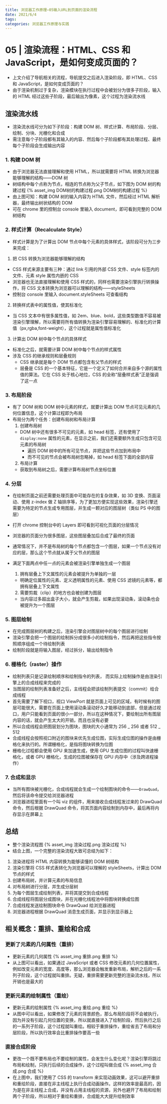 ```yaml
---
title: 浏览器工作原理—05输入URL到页面的渲染流程
date: 2021/6/4
tags:
categories: 浏览器工作原理与实践
---
```


# 05 | 渲染流程：HTML、CSS 和 JavaScript，是如何变成页面的？

- 上文介绍了导航相关的流程，导航提交之后进入渲染阶段，即 HTML、CSS 和 JavaScript，是如何变成页面的？
- 由于渲染机制过于复杂，渲染模块在执行过程中会被划分为很多子阶段，输入的 HTML 经过这些子阶段，最后输出为像素，这个过程为渲染流水线

## 渲染流水线

- 渲染流水线可分为如下子阶段：构建 DOM 树、样式计算、布局阶段、分层、绘制、分块、光栅化和合成
- 需注意每个子阶段都有其输入的内容、然后每个子阶段都有其处理过程、最终每个子阶段会生成输出内容

### 1. 构建 DOM 树

- 由于浏览器无法直接理解和使用 HTML，所以就需要将 HTML 转换为浏览器能够理解的结构——DOM 树
- 树结构中每个点称为节点，相连的节点称为父子节点，如下图为 DOM 树的构建过程
  {% asset_img DOM树的构建过程.png DOM树的构建过程 %}
- 由上图可知：构建 DOM 树的输入内容为 HTML 文件，然后经过 HTML 解析器，最终输出树状结构的 DOM
- 可在 chrome 里的控制台 console 里输入 document，即可看到完整的 DOM 树结构

### 2. 样式计算（Recalculate Style）

- 样式计算是为了计算出 DOM 节点中每个元素的具体样式，该阶段可分为三步来完成：

1. 把 CSS 转换为浏览器能够理解的结构

- CSS 样式来源主要有三种：通过 link 引用的外部 CSS 文件、style 标签内的文件、元素 style 属性内嵌的 CSS
- 浏览器也无法直接理解和使用 CSS 样式的，同样也需要渲染引擎执行转换操作，将 CSS 文本转换为浏览器可以理解的结构——styleSheets
- 控制台 console 里输入 document.styleSheets 可查看结构

2. 转换样式表中的属性值，使其标准化

- 当 CSS 文本中有很多属性值，如 2em、blue、bold，这些类型数值不容易被渲染引擎理解，所以需要将所有值转换为渲染引擎容易理解的、标准化的计算值（px,rgba,font-weight），这个过程就是属性值标准化

3. 计算出 DOM 树中每个节点的具体样式

- 标准化之后，就需要计算 DOM 树中每个节点的样式属性
- 涉及 CSS 的继承规则和层叠规则
  - CSS 继承就是每个 DOM 节点都包含有父节点的样式
  - 层叠是 CSS 的一个基本特征，它是一个定义了如何合并来自多个源的属性值的算法。它在 CSS 处于核心地位，CSS 的全称“层叠样式表”正是强调了这一点

### 3. 布局阶段

- 有了 DOM 树和 DOM 树中元素的样式，就要计算出 DOM 节点可见元素的几何位置信息，这个计算过程即为布局
- 布局分为两个任务：创建布局树和布局计算
  1. 创建布局树
  - DOM 树中还有很多不可见的元素，如 head 标签，还有使用了`display:none` 属性的元素，在显示之前，我们还需要额外生成只包含可见元素的布局树
    - 遍历 DOM 树中的所有可见节点，并把这些节点加到布局中
    - 而不可见的节点会被布局树忽略掉，如 head 标签下面的全部内容
  2. 布局计算
  - 获取到布局树之后，需要计算布局树节点坐标位置

### 4. 分层

- 在绘制页面之前还需要处理页面中可能存在的复杂效果，如 3D 变换、页面滚动、使用 z-index 做 Z 轴排序等，为了更加方便实现这些效果，渲染引擎还需要为特定的节点生成专用图层，并生成一颗对应的图层树（类似 PS 中的图层）
- 打开 chrome 控制台中的 Layers 即可看到可视化页面的分层情况
- 浏览器的页面分为很多图层，这些图层叠加后合成了最终的页面
- 通常情况下，并不是布局树的每个节点都包含一个图层，如果一个节点没有对应的层，那么这个节点就从属于父节点的图层
- 满足下面两点中任一点的元素会被渲染引擎单独生成一个图层

  1. 拥有层叠上下文属性的元素会被提升为单独的一层

  - 明确定位属性的元素、定义透明属性的元素、使用 CSS 滤镜的元素等，都拥有层叠上下文属性

  2. 需要剪裁（clip）的地方也会被创建为图层

  - 当内容过多超出盒子大小，就会产生剪裁，如果出现滚动条，滚动条也会被提升为一个图层

### 5. 图层绘制

- 在完成图层树的构建之后，渲染引擎会对图层树中的每个图层进行绘制
- 渲染引擎会把一个图层的绘制拆分成很多小的绘制指令，然后再把这些指令按照顺序组成一个待绘制列表
- 绘制阶段就是将输入图层，经过拆分，输出绘制指令

### 6. 栅格化（raster）操作

- 绘制列表只是记录绘制顺序和绘制指令的列表，
  而实际上绘制操作是由渲染引擎上的合成线程来完成的
- 当图层的绘制列表准备好之后，主线程会把该绘制列表提交（commit）给合成线程
- 首先需要了解下视口，视口 ViewPort 就是页面上可见的区域，有时候有的图层可能很大，需要在页面上使用滚动条滚动好久才能移动到底部，但是通过视口，用户只能看到页面的很小一部分，所以在这种情况下，要绘制出所有图层内容的话，就会产生太大的开销，而且也没有必要
- 所以合成线程会把图层划分为图块，图块的大小通常为 256 _ 256 或者 512 _ 512
- 合成线程会按照视口附近的图块来优先生成位图，实际生成位图的操作是由栅格化来执行的。所谓栅格化，是指将图块转换为位图
- 栅格化过程都会使用 GPU 来加速生成，使用 GPU 生成位图的过程叫快速栅格化，或者 GPU 栅格化，生成的位图被保存在 GPU 内存中（涉及跨进程操作）

### 7. 合成和显示

- 当所有图块被光栅化，合成线程就会生成一个绘制图块的命令——`DrawQuad`，然后将该命令提交给浏览器进程
- 浏览器进程里面有一个叫 viz 的组件，用来接收合成线程发过来的 DrawQuad 命令，然后根据 DrawQuad 命令，将其页面内容绘制到内存中，最后再将内存显示在屏幕上

## 总结

- 整个渲染流程图
  {% asset_img 渲染过程.png 渲染过程 %}
- 结合上图，一个完整的渲染流程大致可总结为如下：

1. 渲染进程将 HTML 内容转换为能够读懂的 DOM 树结构
2. 渲染引擎将 CSS 样式表转化为浏览器可以理解的 styleSheets，计算出 DOM 节点的样式
3. 创建布局树，并计算元素的布局信息
4. 对布局树进行分层，并生成分层树
5. 为每个图层生成绘制列表，并将其提交到合成线程
6. 合成线程将图层分成图块，并在光栅化线程池中将图块转换成位图
7. 合成线程发送绘制图块命令 DrawQuad 给浏览器进程
8. 浏览器进程根据 DrawQuad 消息生成页面，并显示到显示器上

## 相关概念：重排、重绘和合成

### 更新了元素的几何属性（重排）

- 更新元素的几何属性
  {% asset_img 重排.png 重排 %}
- 从上图可以看出，如果通过 JavaScript 或者 CSS 修改元素的几何位置属性，例如改变元素的宽度、高度等，那么浏览器会触发重新布局，解析之后的一系列子阶段，这个过程就叫重排。无疑，重排需要更新完整的渲染流水线，所以开销也是最大的

### 更新元素的绘制属性（重绘）

- 更新元素的绘制属性
  {% asset_img 重绘.png 重绘 %}
- 从图中可以看出，如果修改了元素的背景颜色，那么布局阶段将不会被执行，因为并没有引起几何位置的变换，所以就直接进入了绘制阶段，然后执行之后的一系列子阶段，这个过程就叫重绘。相较于重排操作，重绘省去了布局和分层阶段，所以执行效率会比重排操作要高一些

### 直接合成阶段

- 更改一个既不要布局也不要绘制的属性，会发生什么变化呢？渲染引擎将跳过布局和绘制，只执行后续的合成操作，这个过程叫做合成
  {% asset_img 合成.png 合成 %}
- 在上图中，我们使用了 CSS 的 transform 来实现动画效果，这可以避开重排和重绘阶段，直接在非主线程上执行合成动画操作。这样的效率是最高的，因为是在非主线程上合成，并没有占用主线程的资源，另外也避开了布局和绘制两个子阶段，所以相对于重绘和重排，合成能大大提升绘制效率
